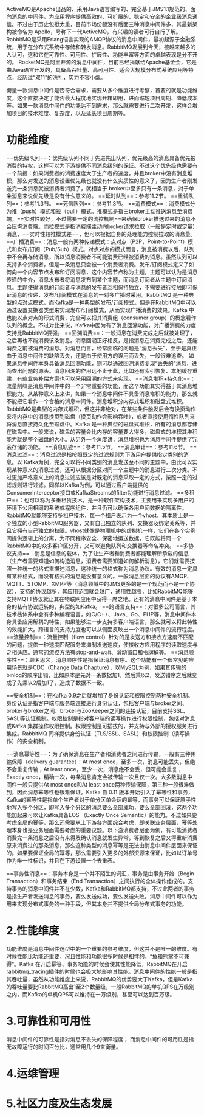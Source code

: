 ActiveMQ是Apache出品的、采用Java语言编写的、完全基于JMS1.1规范的、面向消息的中间件，为应用程序提供高效的、可扩展的、稳定和安全的企业级消息通信。不过由于历史包袱太重，目前市场份额没有后面三种消息中间件多，其最新架构被命名为 Apollo，号称下一代ActiveMQ，有兴趣的读者可行自行了解。RabbitMQ是采用Erlang语言实现的AMQP协议的消息中间件，最初起源于金融系统，用于在分布式系统中存储和转发消息。RabbitMQ发展到今天，被越来越多的人认可，这和它在可靠性、可用性、扩展性、功能丰富等方面的卓越表现是分不开的。
RocketMQ是阿里开源的消息中间件，目前已经捐献给Apache基金会，它是由Java语言开发的，具备高吞吐量、高可用性、适合大规模分布式系统应用等特点，经历过“双11”的洗礼，实力不容小觑。

衡量一款消息中间件是否符合需求，需要从多个维度进行考察，首要的就是功能维度，这个直接决定了能否最大程度地实现开箱即用，进而缩短项目周期、降低成本等。如果一款消息中间件的功能达不到需求，那么就需要进行二次开发，这样会增加项目的技术难度、复杂度，以及延长项目周期等。
# 功能维度

==优先级队列==：优先级队列不同于先进先出队列，优先级高的消息具备优先被消费的特权，这样可以为下游提供不同消息级别的保证。不过这个优先级也需要有一个前提：如果消费者的消费速度大于生产者的速度，并且broker中没有消息堆积，那么对发送的消息设置优先级也就没有什么实质性的意义了，因为生产者刚发送完一条消息就被消费者消费了，就相当于 broker中至多只有一条消息，对于单条消息来说优先级是没有什么意义的。
==延时队列==：参考11.2节。
==重试队列==：参考11.3节。
==死信队列==：参考11.3节。
==消费模式==：消费模式分为推（push）模式和拉（pull）模式。推模式是指由broker主动推送消息至消费端，==实时性较好，不过需要一定的流控机制==来确保broker推送过来的消息不会压垮消费端。而拉模式是指消费端主动向broker请求拉取（一般是定时或定量）消息，==实时性较推模式差==，但可以根据自身的处理能力控制拉取的消息量。
==广播消费==：消息一般有两种传递模式：点对点（P2P，Point-to-Point）模式和发布/订阅（Pub/Sub）模式。对点对点的模式而言，消息被消费以后，队列中不会再存储消息，所以消息消费者不可能消费已经被消费的消息。虽然队列可以支持多个消费者，但是一条消息只会被一个消费者消费。发布/订阅模式定义了如何向一个内容节点发布和订阅消息，这个内容节点称为主题，主题可以认为是消息传递的中介，消息发布者将消息发布到某个主题，而消息订阅者从主题中订阅消息。主题使得消息的订阅者与消息的发布者互相保持独立，不需要进行接触即可保证消息的传递，发布/订阅模式在消息的一对多广播时采用。RabbitMQ 是一种典型的点对点模式，而Kafka是一种典型的发布/订阅模式。但是在RabbitMQ中可以通过设置交换器类型来实现发布/订阅模式，从而实现广播消费的效果。Kafka 中也能以点对点的形式消费，完全可以把其消费组（consumer group）的概念看作队列的概念。不过对比来说，Kafka中因为有了消息回溯功能，对广播消费的力度支持比RabbitMQ要强。
==回溯消费==：一般消息在消费完成之后就被处理了，之后再也不能消费该条消息。消息回溯正好相反，是指消息在消费完成之后，还能消费之前被消费的消息。对消息而言，经常面临的问题是“消息丢失”，至于是真正由于消息中间件的缺陷丢失，还是由于使用方的误用而丢失，一般很难追查。
如果消息中间件本身具备消息回溯功能，则可以通过回溯消费复现“丢失的”消息，进而查出问题的源头。消息回溯的作用远不止于此，比如还有索引恢复、本地缓存重建，有些业务补偿方案也可以采用回溯的方式来实现。
==消息堆积+持久化==：流量削峰是消息中间件中的一个非常重要的功能，而这个功能其实得益于其消息堆积能力。从某种意义上来讲，如果一个消息中间件不具备消息堆积的能力，那么就不能把它看作一个合格的消息中间件。消息堆积分内存式堆积和磁盘式堆积。RabbitMQ是典型的内存式堆积，但这并非绝对，在某些条件触发后会有换页动作来将内存中的消息换页到磁盘（换页动作会影响吞吐），或者直接使用惰性队列来将消息直接持久化至磁盘中。Kafka 是一种典型的磁盘式堆积，所有的消息都存储在磁盘中。一般来说，磁盘的容量会比内存的容量要大得多，磁盘式的堆积其堆积能力就是整个磁盘的大小。从另外一个角度讲，消息堆积也为消息中间件提供了冗余存储的功能。
==消息轨迹==：参考11.5节。
==消息审计==：参考11.6节。
==消息过滤==：消息过滤是指按照既定的过滤规则为下游用户提供指定类别的消息。以 Kafka为例，完全可以将不同类别的消息发送至不同的主题中，由此可以实现某种意义的消息过滤，还可以根据分区对同一个主题中的消息进行二次分类。不过更加严格意义上的消息过滤应该是对既定的消息采取一定的方式，按照一定的过滤规则进行过滤。同样以Kafka为例，可以通过客户端提供的ConsumerInterceptor接口或KafkaStreams的filter功能进行消息过滤。
==多租户==：也可以称为多重租赁技术，是一种软件架构技术，主要用来实现多用户的环境下公用相同的系统或程序组件，并且仍可以确保各用户间数据的隔离性。RabbitMQ就能够支持多租户技术，每一个租户表示为一个vhost，其本质上是一个独立的小型RabbitMQ服务器，又有自己独立的队列、交换器及绑定关系等，并且它拥有自己独立的权限。vhost就像是物理机中的虚拟机一样，它们在各个实例间提供逻辑上的分离，为不同程序安全、保密地运送数据，它既能将同一个RabbitMQ中的众多客户区分开，又可以避免队列和交换器等命名冲突。
==多协议支持==：消息是信息的载体，为了让生产者和消费者都能理解所承载的信息（生产者需要知道如何构造消息，消费者需要知道如何解析消息），它们就需要按照一种统一的格式来描述消息，这种统一的格式称为消息协议。有效的消息一定具有某种格式，而没有格式的消息是没有意义的。一般消息层面的协议有AMQP、MQTT、STOMP、XMPP等（消息领域中的JMS更多的是一个规范而不是一个协议），支持的协议越多，其应用范围就会越广，通用性越强，比如RabbitMQ能够支持MQTT协议就让其在物联网应用中获得一席之地。还有的消息中间件是基于本身的私有协议运转的，典型的如Kafka。
==跨语言支持==：对很多公司而言，其技术栈体系中会有多种编程语言，如C/C++、Java、Go、PHP等，消息中间件本身具备应用解耦的特性，如果能够进一步支持多客户端语言，那么就可以将此特性的效能扩大。跨语言的支持力度也可以从侧面反映出一个消息中间件的流行程度。
==流量控制==：流量控制（flow control）针对的是发送方和接收方速度不匹配的问题，提供一种速度匹配服务来抑制发送速度，使接收方应用程序的读取速度与之相适应。通常的流控方法有stop-and-wait、滑动窗口和令牌桶等。
==消息顺序性==：顾名思义，消息顺序性是指保证消息有序。这个功能有一个很常见的应用场景就是CDC（Change Data Chapture），以MySQL为例，如果其传输的binlog的顺序出错，比如原本是先对一条数据加1，然后乘以2，发送错序之后就变成了先乘以2后加1了，造成了数据不一致。

==安全机制==：在Kafka 0.9之后就增加了身份认证和权限控制两种安全机制。身份认证是指客户端与服务端连接进行身份认证，包括客户端与broker之间、broker与broker之间、broker与ZooKeeper之间的连接认证，目前支持SSL、SASL等认证机制。权限控制是指对客户端的读写操作进行权限控制，包括对消息或Kafka 集群操作权限控制。权限控制是可插拔的，并支持与外部的授权服务进行集成。RabbitMQ 同样提供身份认证（TLS/SSL、SASL）和权限控制（读写操作）的安全机制。

==消息幂等性==：为了确保消息在生产者和消费者之间进行传输，一般有三种传输保障（delivery guarantee）：At most once，至多一次，消息可能丢失，但绝不会重复传输；At least once，至少一次，消息绝不会丢，但可能会重复；Exactly once，精确一次，每条消息肯定会被传输一次且仅一次。大多数消息中间件一般只提供At most once和At least once两种传输保障，第三种一般很难做到，因此消息幂等性也很难保证。Kafka 自 0.11 版本开始引入了幂等性和事务，Kafka的幂等性是指单个生产者对于单分区单会话的幂等，而事务可以保证原子性地写入多个分区，即写入多个分区的消息要么全部成功，要么全部回滚，这两个功能加起来可以让Kafka具备EOS （Exactly Once Semantic）的能力。不过如果要考虑全局的幂等，那么还需要从上下游各方面综合考虑，即关联业务层面，幂等处理本身也是业务层面需要考虑的重要议题。以下游消费者层面为例，有可能消费者消费完一条消息之后没有来得及确认消息就发生异常，等到恢复之后又得重新消费原来消费过的那条消息，那么这种类型的消息幂等是无法由消息中间件层面来保证的。如果要保证全局的幂等，那么需要引入更多的外部资源来保证，比如以订单号作为唯一性标识，并且在下游设置一个去重表。

==事务性消息==：事务本身是一个并不陌生的词汇，事务是由事务开始（Begin Transaction）和事务结束（End Transaction）之间执行的全体操作组成的。支持事务的消息中间件并不在少数，Kafka和RabbitMQ都支持，不过此两者的事务是指生产者发送消息的事务，要么发送成功，要么发送失败。消息中间件可以作为用来实现分布式事务的一种手段，但其本身并不提供全局分布式事务的功能。

# 2.性能维度
功能维度是消息中间件选型中的一个重要的参考维度，但这并不是唯一的维度。有时候性能比功能还重要，况且性能和功能很多时候是相悖的，“鱼和熊掌不可兼得”。Kafka 在开启幂等、事务功能的时候会使其性能降低，RabbitMQ在开启rabbitmq_tracing插件的时候也会极大地影响其性能。消息中间件的性能一般是指其吞吐量，虽然从功能维度上来说，RabbitMQ的优势要大于Kafka，但是Kafka的吞吐量要比RabbitMQ高出1至2个数量级，一般RabbitMQ的单机QPS在万级别之内，而Kafka的单机QPS可以维持在十万级别，甚至可以达到百万级。

# 3.可靠性和可用性

消息中间件的可靠性是指对消息不丢失的保障程度；
而消息中间件的可用性是指无故障运行的时间百分比，通常用几个9来衡量。

# 4.运维管理

# 5.社区力度及生态发展

